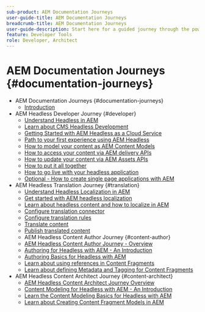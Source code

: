 ```yaml
---
sub-product: AEM Documentation Journeys
user-guide-title: AEM Documentation Journeys
breadcrumb-title: AEM Documentation Journeys
user-guide-description: Start here for a guided journey through the powerful and flexible headless features of AEM, their capabilities, and how to leverage them on your project.
feature: Developer Tools
role: Developer, Architect
---
```


# AEM Documentation Journeys {#documentation-journeys}

<!--
Please note that all links to other guides need to be absolute references with leading protocol and domain since SCCM does not allow pages to be referenced with relative links in multiple ToCs.
-->

+ AEM Documentation Journeys {#documentation-journeys}
  + [Introduction](home.md)
+ AEM Headless Developer Journey {#developer}
  + [Understand Headless in AEM](https://experienceleague.adobe.com/docs/experience-manager-cloud-service/headless-journey/developer/overview.html)
  + [Learn about CMS Headless Development](https://experienceleague.adobe.com/docs/experience-manager-cloud-service/headless-journey/developer/learn-about.html)
  + [Getting Started with AEM Headless as a Cloud Service](https://experienceleague.adobe.com/docs/experience-manager-cloud-service/headless-journey/developer/getting-started.html)
  + [Path to your first experience using AEM Headless](https://experienceleague.adobe.com/docs/experience-manager-cloud-service/headless-journey/developer/path-to-first-experience.html)
  + [How to model your content as AEM Content Models](https://experienceleague.adobe.com/docs/experience-manager-cloud-service/headless-journey/developer/model-your-content.html)
  + [How to access your content via AEM delivery APIs](https://experienceleague.adobe.com/docs/experience-manager-cloud-service/headless-journey/developer/access-your-content.html)
  + [How to update your content via AEM Assets APIs](https://experienceleague.adobe.com/docs/experience-manager-cloud-service/headless-journey/developer/update-your-content.html)
  + [How to put it all together](https://experienceleague.adobe.com/docs/experience-manager-cloud-service/headless-journey/developer/put-it-all-together.html)
  + [How to go live with your headless application](https://experienceleague.adobe.com/docs/experience-manager-cloud-service/headless-journey/developer/go-live.html)
  + [Optional - How to create single page applications with AEM](https://experienceleague.adobe.com/docs/experience-manager-cloud-service/headless-journey/developer/create-spa.html)
+ AEM Headless Translation Journey {#translation}
  + [Understand Headless Localization in AEM](https://experienceleague.adobe.com/docs/experience-manager-cloud-service/headless-journey/translation/overview.html)
  + [Get started with AEM headless localization](https://experienceleague.adobe.com/docs/experience-manager-cloud-service/headless-journey/translation/getting-started.html)
  + [Learn about headless content and how to localize in AEM](https://experienceleague.adobe.com/docs/experience-manager-cloud-service/headless-journey/translation/learn-about.html)
  + [Configure translation connector](https://experienceleague.adobe.com/docs/experience-manager-cloud-service/headless-journey/translation/configure-connector.html)
  + [Configure translation rules](https://experienceleague.adobe.com/docs/experience-manager-cloud-service/headless-journey/translation/translation-rules.html)
  + [Translate content](https://experienceleague.adobe.com/docs/experience-manager-cloud-service/headless-journey/translation/translate-content.html)
  + [Publish translated content](https://experienceleague.adobe.com/docs/experience-manager-cloud-service/headless-journey/translation/publish-content.html)
  + AEM Headless Content Author Journey {#content-author}
  + [AEM Headless Content Author Journey - Overview](https://experienceleague.adobe.com/docs/experience-manager-cloud-service/headless-journey/author/overview.md)
  + [Authoring for Headless with AEM - An Introduction](https://experienceleague.adobe.com/docs/experience-manager-cloud-service/headless-journey/author/introduction.md)
  + [Authoring Basics for Headless with AEM](https://experienceleague.adobe.com/docs/experience-manager-cloud-service/headless-journey/author/basics.md)
  + [Learn about using references in Content Fragments](https://experienceleague.adobe.com/docs/experience-manager-cloud-service/headless-journey/author/references.md)
  + [Learn about defining Metadata and Tagging for Content Fragments](https://experienceleague.adobe.com/docs/experience-manager-cloud-service/headless-journey/author/metadata-tagging.md)
+ AEM Headless Content Architect Journey {#content-architect}
  + [AEM Headless Content Architect Journey Overview](https://experienceleague.adobe.com/docs/experience-manager-cloud-service/headless-journey/architect/overview.md)
  + [Content Modeling for Headless with AEM - An Introduction](https://experienceleague.adobe.com/docs/experience-manager-cloud-service/headless-journey/architect/introduction.md)
  + [Learn the Content Modeling Basics for Headless with AEM](https://experienceleague.adobe.com/docs/experience-manager-cloud-service/headless-journey/architect/basics.md)
  + [Learn about Creating Content Fragment Models in AEM](https://experienceleague.adobe.com/docs/experience-manager-cloud-service/headless-journey/architect/model-structure.md)

